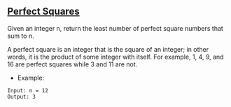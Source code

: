 ## [Perfect Squares](https://leetcode.com/problems/perfect-squares/description/)

Given an integer n, return the least number of perfect square numbers that sum to n.

A perfect square is an integer that is the square of an integer; in other words, it is the product of some integer with itself. For example, 1, 4, 9, and 16 are perfect squares while 3 and 11 are not.


- Example:
```
Input: n = 12
Output: 3
```
